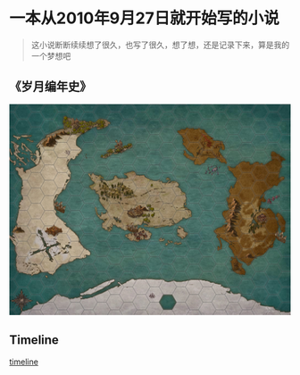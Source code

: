 
# 一本从2010年9月27日就开始写的小说

> 这小说断断续续想了很久，也写了很久，想了想，还是记录下来，算是我的一个梦想吧

## 《岁月编年史》

![Map](Map.jpg)


## Timeline

[timeline](https://g0da.github.io/timeline/)
